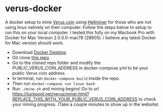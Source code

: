 # verus-docker
A docker setup to mine [Verus coin](https://verus.io/) using [Hellminer](https://github.com/hellcatz/luckpool) for those who are not using linux natively on their computer. Follow the steps below to setup to run this on your local computer. I tested this fully on my Macbook Pro with Docker for Mac Version 2.0.0.0-mac78 (28905). I believe any latest Docker for Mac version should work.

* Download [Docker Desktop](https://www.docker.com/products/docker-desktop)
* Git clone [this repo](https://github.com/yaoyuyang/verus-docker)
* Go to the cloned repo folder and modify the PUBLIC_VERUS_COIN_ADDRESS in docker-compose.yml to be your public Verus coin address.
* In terminal, run `docker-compose build` inside the repo.
* Then run `docker-compose run linux bash`
* Run `./mine.sh` and mining begins! Go to url https://luckpool.net/verus/miner.html?REPLACE_THIS_WITH_YOUR_PUBLIC_VERUS_COIN_ADDRESS to check your mining progress. (Take a couple minutes to show up in the website)
